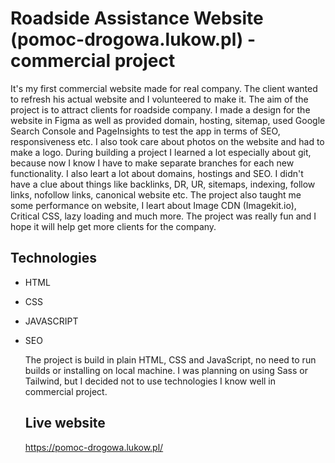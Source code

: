 # Roadside Assistance Website (pomoc-drogowa.lukow.pl) - commercial project

It's my first commercial website made for real company. The client wanted to refresh his actual website and I volunteered to make it. The aim of the project is to attract clients for roadside company. I made a design for the website in Figma as well as provided domain, hosting, sitemap, used Google Search Console and PageInsights to test the app in terms of SEO, responsiveness etc. I also took care about photos on the website and had to make a logo.
During building a project I learned a lot especially about git, because now I know I have to make separate branches for each new functionality. I also leart a lot about domains, hostings and SEO. I didn't have a clue about things like backlinks, DR, UR, sitemaps, indexing, follow links, nofollow links, canonical website etc. The project also taught me some performance on website, I leart about Image CDN (Imagekit.io), Critical CSS, lazy loading and much more. The project was really fun and I hope it will help get more clients for the company. 

## Technologies

- HTML
- CSS
- JAVASCRIPT
- SEO

  The project is build in plain HTML, CSS and JavaScript, no need to run builds or installing on local machine.
  I was planning on using Sass or Tailwind, but I decided not to use technologies I know well in commercial project.

  ## Live website

  https://pomoc-drogowa.lukow.pl/
